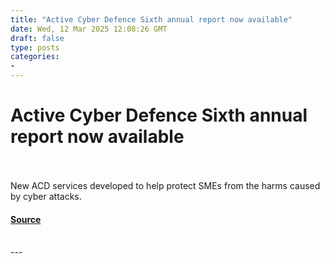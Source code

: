 ```yaml
---
title: "Active Cyber Defence Sixth annual report now available"
date: Wed, 12 Mar 2025 12:08:26 GMT
draft: false
type: posts
categories: 
- 
---
```

# Active Cyber Defence Sixth annual report now available

<br/>

<br/>
New ACD services developed to help protect SMEs from the harms caused by cyber attacks.

#### [Source](https://www.ncsc.gov.uk/blog-post/active-cyber-defence-6th-annual-report-available)

<br/>
---
